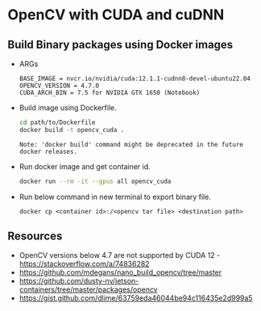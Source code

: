 # OpenCV with CUDA and cuDNN

## Build Binary packages using Docker images

- ARGs
    ```
    BASE_IMAGE = nvcr.io/nvidia/cuda:12.1.1-cudnn8-devel-ubuntu22.04
    OPENCV_VERSION = 4.7.0
    CUDA_ARCH_BIN = 7.5 for NVIDIA GTX 1650 (Notebook)
    ```
- Build image using Dockerfile.

    ```bash
    cd path/to/Dockerfile
    docker build -t opencv_cuda .
    ```
    `Note: 'docker build' command might be deprecated in the future docker releases.`
- Run docker image and get container id.
    ```bash
    docker run --rm -it --gpus all opencv_cuda
    ```
- Run below command in new terminal to export binary file.
    ```
    docker cp <container id>:/<opencv tar file> <destination path>
    ```

## Resources

- OpenCV versions below 4.7 are not supported by CUDA 12 - https://stackoverflow.com/a/74836282
- https://github.com/mdegans/nano_build_opencv/tree/master
- https://github.com/dusty-nv/jetson-containers/tree/master/packages/opencv
- https://gist.github.com/dlime/63759eda46044be94c116435e2d999a5
